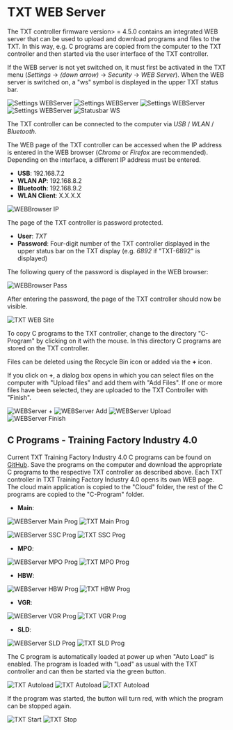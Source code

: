 # TXT WEB Server
The TXT controller firmware version> = 4.5.0 contains an integrated WEB server that can be used to upload and download programs and files to the TXT. In this way, e.g. C programs are copied from the computer to the TXT controller and then started via the user interface of the TXT controller.

If the WEB server is not yet switched on, it must first be activated in the TXT menu (*Settings* -> *(down arrow)* -> *Security* -> *WEB Server*). When the WEB server is switched on, a "ws" symbol is displayed in the upper TXT status bar.

![Settings WEBServer](Settings_WEBServer0.png) ![Settings WEBServer](Settings_WEBServer1.png) ![Settings WEBServer](Settings_WEBServer2.png) ![Settings WEBServer](Settings_WEBServer_Off.png) ![Statusbar WS](Settings_WEBServer_On.png)

The TXT controller can be connected to the computer via *USB* / *WLAN* / *Bluetooth*.

The WEB page of the TXT controller can be accessed when the IP address is entered in the WEB browser (*Chrome* or *Firefox* are recommended). Depending on the interface, a different IP address must be entered.

* **USB**: 192.168.7.2
* **WLAN AP**: 192.168.8.2
* **Bluetooth**: 192.168.9.2
* **WLAN Client**: X.X.X.X

![WEBBrowser IP](WEBBrowser_IP.png)

The page of the TXT controller is password protected.

* **User**: *TXT*
* **Password**: Four-digit number of the TXT controller displayed in the upper status bar on the TXT display (e.g. *6892* if "TXT-6892" is displayed)

The following query of the password is displayed in the WEB browser:

![WEBBrowser Pass](WEBBrowser_Pass.png)

After entering the password, the page of the TXT controller should now be visible.

![TXT WEB Site](TXT_WEB_Site.png)

To copy C programs to the TXT controller, change to the directory "C-Program" by clicking on it with the mouse. In this directory C programs are stored on the TXT controller.

Files can be deleted using the Recycle Bin icon or added via the **+** icon.

If you click on **+**, a dialog box opens in which you can select files on the computer with "Upload files" and add them with "Add Files". If one or more files have been selected, they are uploaded to the TXT Controller with "Finish".

![WEBServer +](WEBServer_p.png) ![WEBServer Add](WEBServer_Add.png) ![WEBServer Upload](WEBServer_Upload.png) ![WEBServer Finish](WEBServer_Finish.png)

## C Programs - Training Factory Industry 4.0
Current TXT Training Factory Industry 4.0 C programs can be found on [GitHub](https://github.com/fischertechnik/txt_training_factory/tree/master/bin). Save the programs on the computer and download the appropriate C programs to the respective TXT controller as described above. Each TXT controller in TXT Training Factory Industry 4.0 opens its own WEB page. The cloud main application is copied to the "Cloud" folder, the rest of the C programs are copied to the "C-Program" folder.

* **Main**:

![WEBServer Main Prog](WEBServer_Main_Prog.png) ![TXT Main Prog](TXT_Main_Prog.png)

![WEBServer SSC Prog](WEBServer_SSC_Prog.png) ![TXT SSC Prog](TXT_SSC_Prog.png)

* **MPO**:

![WEBServer MPO Prog](WEBServer_MPO_Prog.png) ![TXT MPO Prog](TXT_MPO_Prog.png)

* **HBW**:

![WEBServer HBW Prog](WEBServer_HBW_Prog.png) ![TXT HBW Prog](TXT_HBW_Prog.png)

* **VGR**:

![WEBServer VGR Prog](WEBServer_VGR_Prog.png) ![TXT VGR Prog](TXT_VGR_Prog.png)

* **SLD**:

![WEBServer SLD Prog](WEBServer_SLD_Prog.png) ![TXT SLD Prog](TXT_SLD_Prog.png)

The C program is automatically loaded at power up when "Auto Load" is enabled. The program is loaded with "Load" as usual with the TXT controller and can then be started via the green button.

![TXT Autoload](TXT_Autoload0.png)
![TXT Autoload](TXT_Autoload1.png)
![TXT Autoload](TXT_Autoload2.png)

If the program was started, the button will turn red, with which the program can be stopped again.

![TXT Start](TXT_Start.png) ![TXT Stop](TXT_Stop.png)
